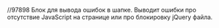 //97898
Блок для вывода ошибок в шапке.
Выводит ошибки про отсутствие JavaScript на странице или про блокировку jQuery файла.
